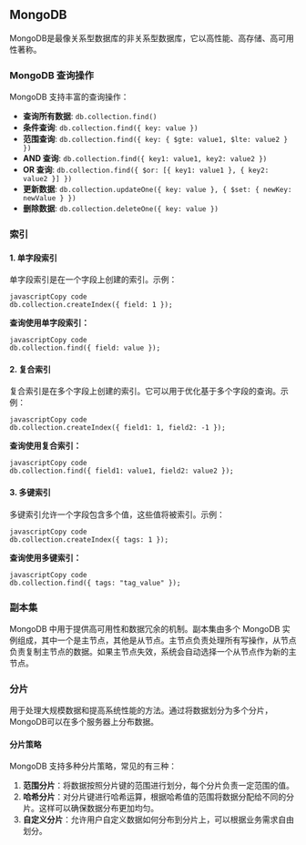 ## MongoDB

MongoDB是最像关系型数据库的非关系型数据库，它以高性能、高存储、高可用性著称。

### MongoDB 查询操作

MongoDB 支持丰富的查询操作：

- **查询所有数据**: `db.collection.find()`
- **条件查询**: `db.collection.find({ key: value })`
- **范围查询**: `db.collection.find({ key: { $gte: value1, $lte: value2 } })`
- **AND 查询**: `db.collection.find({ key1: value1, key2: value2 })`
- **OR 查询**: `db.collection.find({ $or: [{ key1: value1 }, { key2: value2 }] })`
- **更新数据**: `db.collection.updateOne({ key: value }, { $set: { newKey: newValue } })`
- **删除数据**: `db.collection.deleteOne({ key: value })`

### 索引

#### 1. 单字段索引

单字段索引是在一个字段上创建的索引。示例：

```
javascriptCopy code
db.collection.createIndex({ field: 1 });
```

**查询使用单字段索引：**

```
javascriptCopy code
db.collection.find({ field: value });
```

#### 2. 复合索引

复合索引是在多个字段上创建的索引。它可以用于优化基于多个字段的查询。示例：

```
javascriptCopy code
db.collection.createIndex({ field1: 1, field2: -1 });
```

**查询使用复合索引：**

```
javascriptCopy code
db.collection.find({ field1: value1, field2: value2 });
```

#### 3. 多键索引

多键索引允许一个字段包含多个值，这些值将被索引。示例：

```
javascriptCopy code
db.collection.createIndex({ tags: 1 });
```

**查询使用多键索引：**

```
javascriptCopy code
db.collection.find({ tags: "tag_value" });
```

### 副本集 

MongoDB 中用于提供高可用性和数据冗余的机制。副本集由多个 MongoDB 实例组成，其中一个是主节点，其他是从节点。主节点负责处理所有写操作，从节点负责复制主节点的数据。如果主节点失效，系统会自动选择一个从节点作为新的主节点。

### 分片 

用于处理大规模数据和提高系统性能的方法。通过将数据划分为多个分片，MongoDB可以在多个服务器上分布数据。

#### 分片策略

MongoDB 支持多种分片策略，常见的有三种：

1. **范围分片**：将数据按照分片键的范围进行划分，每个分片负责一定范围的值。
2. **哈希分片**：对分片键进行哈希运算，根据哈希值的范围将数据分配给不同的分片。这样可以确保数据分布更加均匀。
3. **自定义分片**：允许用户自定义数据如何分布到分片上，可以根据业务需求自由划分。
